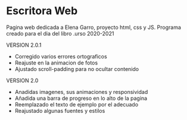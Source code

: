 # Escritora Web
Pagina web dedicada a Elena Garro, proyecto html, css y JS.
Programa creado para el dia del libro .urso 2020-2021


VERSION 2.0.1
- Corregido varios errores ortograficos
- Reajuste en la animacion de fotos
- Ajustado scroll-padding para no ocultar contenido


VERSION 2.0
- Anadidas imagenes, sus animaciones y responsividad
- Añadida una barra de progreso en lo alto de la pagina
- Reemplazado el texto de ejemplo por el adecuado
- Reajustado algunas fuentes y estilos
